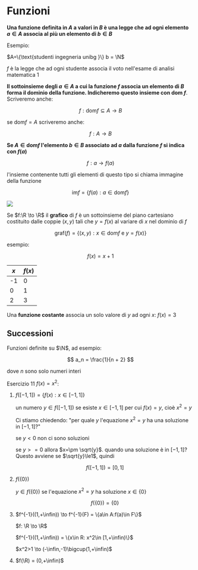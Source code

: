# Funzioni

**Una funzione definita in $A$ a valori in $B$ è una legge che ad ogni elemento $a \in A$ associa al più un elemento di $b \in B$** 

Esempio:

$A=\{\text{studenti ingegneria unibg  }\} b = \N$

$f$ è la legge che ad ogni studente associa il voto nell'esame di analisi matematica 1

**Il sottoinsieme degli $a \in A$ a cui la funzione $f$ associa un elemento di $B$ forma il dominio della funzione. Indicheremo questo insieme con dom $f$**. Scriveremo anche:

$$
f: \text{dom}f \subseteq A \to B
$$

se dom$f = A$ scriveremo anche:

$$
f:A \to B
$$

**Se $A \in \text{dom}f$ l'elemento $b \in B$ associato ad $a$ dalla funzione $f$ si indica con $f(a)$**

$$
f:a \to f(a)
$$

l'insieme contenente tutti gli elementi di questo tipo si chiama immagine della funzione

$$
\text{im}f = \{f(a): a\in \text{dom}f\}
$$

![](/Users/xtc/Desktop/appunti/uni/Analisi/dominio%20e%20codominio.jpg)

Se $f:\R \to \R$ il **grafico** di $f$ è un sottoinsieme del piano cartesiano costituito dalle coppie $(x,y)$ tali che $y = f(x)$ al variare di $x$ nel dominio di $f$

$$
\text{graf} (f) = \{(x,y):x \in \text{dom}f \text{ e } y=f(x)\}
$$

esempio:

$$
f(x) = x + 1
$$

| $x$ | $f(x)$ |
| --- | ------ |
| -1  | 0      |
| 0   | 1      |
| 2   | 3      |

Una **funzione costante** associa un solo valore di $y$ ad ogni $x$: $f(x) = 3$

## Successioni

Funzioni definite su $\N$, ad esempio:

$$
a_n = \frac{1}{n + 2}
$$

dove $n$ sono solo numeri interi

Esercizio 11 $f(x) = x^2$:

1. $f([-1,1])= \{f(x): x\in [-1,1]\}$
   
   un numero $y\in f([-1,1])$ se esiste $x\in [-1,1]$ per cui $f(x) = y$, cioè $x^2=y$
   
   Ci stiamo chiedendo: "per quale $y$ l'equazione $x^2 = y$ ha una soluzione in $[-1,1]$?"
   
   se $y<0$ non ci sono soluzioni
   
   se $y>=0$ allora $x=\pm \sqrt{y}$. quando una soluzione è in $[-1,1]$? Questo avviene se  $\sqrt{y}\le1$, quindi 
   
   $$
   f([-1,1]) = [0,1]
   $$

2. $f(\{0\})$
   
   $y\in f(\{0\})$ se l'equazione $x^2 = y$ ha soluzione $x\in \{0\}$
   
   $$
   f(\{0\}) = \{0\}
   $$

3. $f^{-1}((1,+\infin)) \to f^{-1}(F) = \{a\in A:f(a)\in F\}$
   
   $f: \R \to \R$
   
   $f^{-1}((1,+\infin)) = \{x\in R: x^2\in [1,+\infin)\}$
   
   $x^2>1 \to (-\infin,-1)\bigcup(1,+\infin)$

4. $f(\R) = (0,+\infin)$





